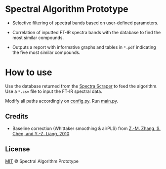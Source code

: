 # Spectral Algorithm Prototype

* Selective filtering of spectral bands based on user-defined parameters.

* Correlation of inputted FT-IR spectra bands with the database to find the most similar compounds.

* Outputs a report with informative graphs and tables in `*.pdf` indicating the five most similar compounds.

# How to use

Use the database returned from the [Spectra Scraper](https://github.com/jgmotta98/spectra-scraper) to feed the algorithm. Use a `*.csv` file to input the FT-IR spectral data.

Modify all paths accordingly on [config.py](/src/config.py). Run [main.py](/src/main.py).

## Credits

- Baseline correction (Whittaker smoothing & airPLS) from [Z.-M. Zhang, S. Chen, and Y.-Z. Liang, 2010](https://doi.org/10.1039/B922045C).

## License

[MIT](./LICENSE) © Spectral Algorithm Prototype